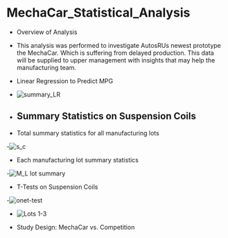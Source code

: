 # MechaCar_Statistical_Analysis

- Overview of Analysis

- This analysis was performed to investigate AutosRUs newest prototype the MechaCar. Which is suffering from delayed production. This data will be supplied to upper management with insights that may help the manufacturing team.

- Linear Regression to Predict MPG
- ![summary_LR](https://user-images.githubusercontent.com/113808332/221390272-f33e1f3f-178b-40a7-812c-e858d5147911.png)







- ## Summary Statistics on Suspension Coils


- Total summary statistics for all manufacturing lots


-![s_c](https://user-images.githubusercontent.com/113808332/221390630-50cd25fb-e906-4675-8d27-cd41c2869930.png)



- Each manufacturing lot summary statistics


-![M_L lot summary](https://user-images.githubusercontent.com/113808332/221390766-a31a2530-02f4-4c57-8558-6692d9074cb3.png)



- T-Tests on Suspension Coils

-![onet-test](https://user-images.githubusercontent.com/113808332/221391095-2830ec84-2077-410f-ac4f-cf24c84d1f53.png)

- ![Lots 1-3](https://user-images.githubusercontent.com/113808332/221391305-a6792df5-2ac0-46c1-b7f7-418a470f63e5.png)





- Study Design: MechaCar vs. Competition
